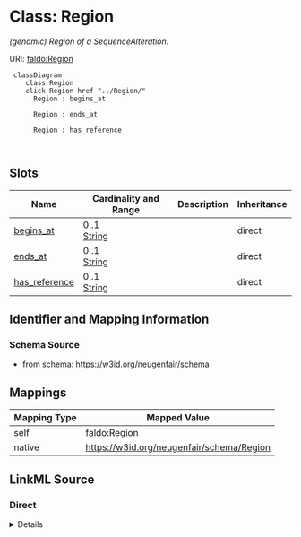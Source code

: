

# Class: Region 


_(genomic) Region of a SequenceAlteration._





URI: [faldo:Region](http://biohackathon.org/resource/faldo#Region)





```mermaid
 classDiagram
    class Region
    click Region href "../Region/"
      Region : begins_at
        
      Region : ends_at
        
      Region : has_reference
        
      
```




<!-- no inheritance hierarchy -->


## Slots

| Name | Cardinality and Range | Description | Inheritance |
| ---  | --- | --- | --- |
| [begins_at](begins_at.md) | 0..1 <br/> [String](String.md) |  | direct |
| [ends_at](ends_at.md) | 0..1 <br/> [String](String.md) |  | direct |
| [has_reference](has_reference.md) | 0..1 <br/> [String](String.md) |  | direct |










## Identifier and Mapping Information






### Schema Source


* from schema: https://w3id.org/neugenfair/schema




## Mappings

| Mapping Type | Mapped Value |
| ---  | ---  |
| self | faldo:Region |
| native | https://w3id.org/neugenfair/schema/Region |






## LinkML Source

<!-- TODO: investigate https://stackoverflow.com/questions/37606292/how-to-create-tabbed-code-blocks-in-mkdocs-or-sphinx -->

### Direct

<details>
```yaml
name: Region
description: (genomic) Region of a SequenceAlteration.
from_schema: https://w3id.org/neugenfair/schema
attributes:
  begins_at:
    name: begins_at
    from_schema: https://w3id.org/neugenfair/schema
    domain_of:
    - Region
  ends_at:
    name: ends_at
    from_schema: https://w3id.org/neugenfair/schema
    domain_of:
    - Region
  has_reference:
    name: has_reference
    from_schema: https://w3id.org/neugenfair/schema
    domain_of:
    - Region
class_uri: faldo:Region

```
</details>

### Induced

<details>
```yaml
name: Region
description: (genomic) Region of a SequenceAlteration.
from_schema: https://w3id.org/neugenfair/schema
attributes:
  begins_at:
    name: begins_at
    from_schema: https://w3id.org/neugenfair/schema
    alias: begins_at
    owner: Region
    domain_of:
    - Region
  ends_at:
    name: ends_at
    from_schema: https://w3id.org/neugenfair/schema
    alias: ends_at
    owner: Region
    domain_of:
    - Region
  has_reference:
    name: has_reference
    from_schema: https://w3id.org/neugenfair/schema
    alias: has_reference
    owner: Region
    domain_of:
    - Region
class_uri: faldo:Region

```
</details>